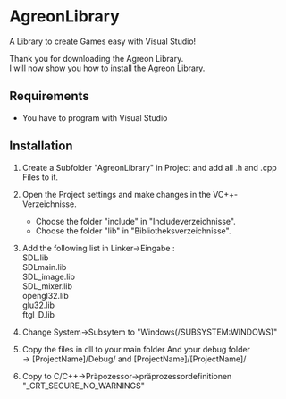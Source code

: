 AgreonLibrary
=============

A Library to create Games easy with Visual Studio!

Thank you for downloading the Agreon Library. <br>
I will now show you how to install the Agreon Library.

Requirements
-------------
  - You have to program with Visual Studio 

Installation
-------------

1. Create a Subfolder "AgreonLibrary" in Project and add all .h and .cpp Files to it.


2. Open the Project settings and make changes in the VC++-Verzeichnisse.
	  - Choose the folder "include" in "Includeverzeichnisse".
    - Choose the folder "lib" in "Bibliotheksverzeichnisse".

3. Add the following list in Linker->Eingabe : <br>
	SDL.lib<br>
	SDLmain.lib<br>
	SDL_image.lib<br>
	SDL_mixer.lib<br>
	opengl32.lib<br>
	glu32.lib<br>
	ftgl_D.lib<br>

4. 	Change System->Subsytem to "Windows(/SUBSYSTEM:WINDOWS)"

5. Copy the files in dll to your main folder And your debug folder <br>
  -> [ProjectName]/Debug/ and [ProjectName]/[ProjectName]/

6. Copy to C/C++->Präpozessor->präprozessordefinitionen "_CRT_SECURE_NO_WARNINGS"
